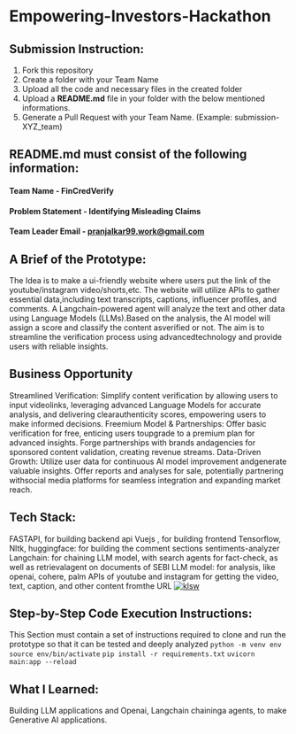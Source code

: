 # Empowering-Investors-Hackathon

## Submission Instruction:
  1. Fork this repository
  2. Create a folder with your Team Name
  3. Upload all the code and necessary files in the created folder
  4. Upload a **README.md** file in your folder with the below mentioned informations.
  5. Generate a Pull Request with your Team Name. (Example: submission-XYZ_team)

## README.md must consist of the following information:

#### Team Name - FinCredVerify
#### Problem Statement - Identifying Misleading Claims 
#### Team Leader Email - pranjalkar99.work@gmail.com

## A Brief of the Prototype:
  The Idea is to make a ui-friendly website where users put the link of the youtube/instagram video/shorts,etc. The website will utilize APIs to gather essential data,including text transcripts, captions, influencer profiles, and comments. A Langchain-powered agent will analyze the text and other data using Language Models (LLMs).Based on the analysis, the AI model will assign a score and classify the content asverified or not. The aim is to streamline the verification process using advancedtechnology and provide users with reliable insights.
## Business Opportunity ##
Streamlined Verification:
Simplify content verification by allowing users to input videolinks, leveraging advanced Language Models for accurate analysis, and delivering clearauthenticity scores, empowering users to make informed decisions.
Freemium Model & Partnerships:
Offer basic verification for free, enticing users toupgrade to a premium plan for advanced insights. Forge partnerships with brands andagencies for sponsored content validation, creating revenue streams.
Data-Driven Growth:
Utilize user data for continuous AI model improvement andgenerate valuable insights. Offer reports and analyses for sale, potentially partnering withsocial media platforms for seamless integration and expanding market reach.

## Tech Stack: 
  FASTAPI, for building backend api
Vuejs , for building frontend
Tensorflow, Nltk, huggingface: for building the comment sections sentiments-analyzer
Langchain: for chaining LLM model, with search agents for fact-check, as well as retrievalagent on documents of SEBI
LLM model: for analysis, like openai, cohere, palm
APIs of youtube and instagram for getting the video, text, caption, and other content fromthe URL
   <a href="https://ibb.co/WHyWcd7"><img src="https://i.ibb.co/hgWRKnr/klsw.png" alt="klsw" border="0"></a>
## Step-by-Step Code Execution Instructions:
  This Section must contain a set of instructions required to clone and run the prototype so that it can be tested and deeply analyzed
  `python -m venv env`
  `source env/bin/activate`
  `pip install -r requirements.txt`
  `uvicorn main:app --reload`



## What I Learned:
  Building LLM applications and Openai, Langchain chaininga agents, to make Generative AI applications.
